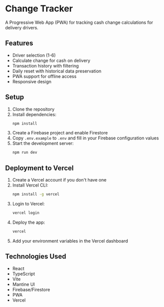 # Change Tracker

A Progressive Web App (PWA) for tracking cash change calculations for delivery drivers.

## Features

- Driver selection (1-6)
- Calculate change for cash on delivery
- Transaction history with filtering
- Daily reset with historical data preservation
- PWA support for offline access
- Responsive design

## Setup

1. Clone the repository
2. Install dependencies:
   ```bash
   npm install
   ```
3. Create a Firebase project and enable Firestore
4. Copy `.env.example` to `.env` and fill in your Firebase configuration values
5. Start the development server:
   ```bash
   npm run dev
   ```

## Deployment to Vercel

1. Create a Vercel account if you don't have one
2. Install Vercel CLI:
   ```bash
   npm install -g vercel
   ```
3. Login to Vercel:
   ```bash
   vercel login
   ```
4. Deploy the app:
   ```bash
   vercel
   ```
5. Add your environment variables in the Vercel dashboard

## Technologies Used

- React
- TypeScript
- Vite
- Mantine UI
- Firebase/Firestore
- PWA
- Vercel
